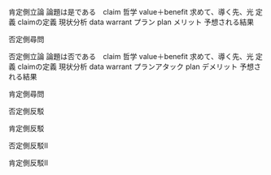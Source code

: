 肯定側立論
    論題は是である　claim
    哲学 value＋benefit 求めて、導く先、光
    定義 claimの定義
    現状分析 data warrant
    プラン plan
    メリット 予想される結果

否定側尋問

否定側立論
    論題は否である　claim
    哲学 value＋benefit 求めて、導く先、光
    定義 claimの定義
    現状分析 data warrant
    プランアタック plan
    デメリット 予想される結果

肯定側尋問

否定側反駁

肯定側反駁

否定側反駁Ⅱ

肯定側反駁Ⅱ

